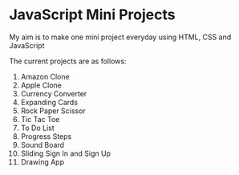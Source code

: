 <h1>JavaScript Mini Projects</h1>
<p>My aim is to make one mini project everyday using HTML, CSS and JavaScript</p>
<p>The current projects are as follows:</p>
<ol>
  <li>Amazon Clone</li>
  <li>Apple Clone</li>
  <li>Currency Converter</li>
  <li>Expanding Cards</li>
  <li>Rock Paper Scissor</li>
  <li>Tic Tac Toe</li>
  <li>To Do List</li>
  <li>Progress Steps</li>
  <li>Sound Board</li>
  <li>Sliding Sign In and Sign Up</li>
  <li>Drawing App</li>
</ol>

